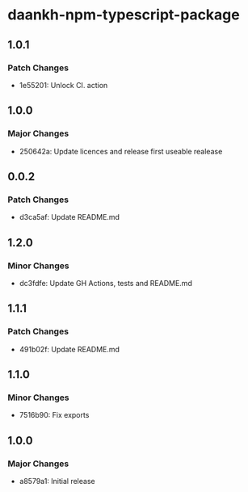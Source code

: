 # daankh-npm-typescript-package

## 1.0.1

### Patch Changes

- 1e55201: Unlock CI. action

## 1.0.0

### Major Changes

- 250642a: Update licences and release first useable realease

## 0.0.2

### Patch Changes

- d3ca5af: Update README.md

## 1.2.0

### Minor Changes

- dc3fdfe: Update GH Actions, tests and README.md

## 1.1.1

### Patch Changes

- 491b02f: Update README.md

## 1.1.0

### Minor Changes

- 7516b90: Fix exports

## 1.0.0

### Major Changes

- a8579a1: Initial release
